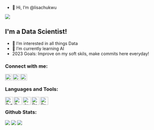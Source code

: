- 👋 Hi, I’m @lisachukwu

![](https://komarev.com/ghpvc/?username=lisachukwu&color=orange&style=for-the-badge)

## I'm a Data Scientist!

- 👀 I’m interested in all things Data
- 🌱 I’m currently learning AI
- 2023 Goals: Improve on my soft skils, make commits here everyday!


### Connect with me:

[<img align="left" alt="lisachukwu | Twitter" width="22px" src="https://img.icons8.com/color/48/undefined/twitter--v1.png" />][twitter]
[<img align="left" alt="lisa-chukwu-89142aa1 | LinkedIn" width="22px" src="https://img.icons8.com/color/48/undefined/linkedin-circled--v1.png" />][linkedin]
[<img align="left" alt="lisachukwu | Instagram" width="22px" src="https://img.icons8.com/fluency/48/undefined/instagram-new.png" />][instagram]

<br />

### Languages and Tools:

<img align="left" alt="Python" width="26px" src="https://img.icons8.com/color/48/undefined/python--v1.png" />
<img align="left" alt="R" width="26px" src=https://inceptum.s3.us-east-1.amazonaws.com/6BUpspOfONMu/R_logo.png?X-Amz-Algorithm=AWS4-HMAC-SHA256&X-Amz-Content-Sha256=UNSIGNED-PAYLOAD&X-Amz-Credential=AKIA3HNMG24SATQ2TORO%2F20221121%2Fus-east-1%2Fs3%2Faws4_request&X-Amz-Date=20221121T005659Z&X-Amz-Expires=345600&X-Amz-Signature=70b02731e26be1fd832b9468c72392ee5761c49d0f3389d547394b0980652fc4&X-Amz-SignedHeaders=host&x-id=GetObject />
<img align="left" alt="Jupyter Notebook" width="26px" src="https://img.icons8.com/fluency/48/undefined/jupyter.png" />
<img align="left" alt="Power BI" width="26px" src="https://img.icons8.com/color/48/undefined/power-bi.png" />
<img align="left" alt="Power BI" width="26px" src="https://icons8.com/icon/9Kvi1p1F0tUo/tableau-software" />


<br />

### Github Stats:

<img src="https://github-readme-stats.vercel.app/api?username=lisachukwu&theme=swift&hide_border=false&include_all_commits=true&count_private=true">

<img src="https://github-readme-streak-stats.herokuapp.com/?user=lisachukwu&theme=swift&hide_border=false">

<img src="https://github-readme-stats.vercel.app/api/top-langs/?username=lisachukwu&theme=swift&hide_border=false&include_all_commits=true&count_private=true&layout=compact">

<!---
lisachukwu/lisachukwu is a ✨ special ✨ repository because its `README.md` (this file) appears on your GitHub profile.
You can click the Preview link to take a look at your changes.
--->
[twitter]: https://twitter.com/lisachukwu
[instagram]: https://www.instagram.com/lisachukwu/
[linkedin]: https://www.linkedin.com/in/lisa-chukwu-89142aa1/


<!-- 💞️ I’m looking to collaborate on ...
- 📫 How to reach me ...
--->
